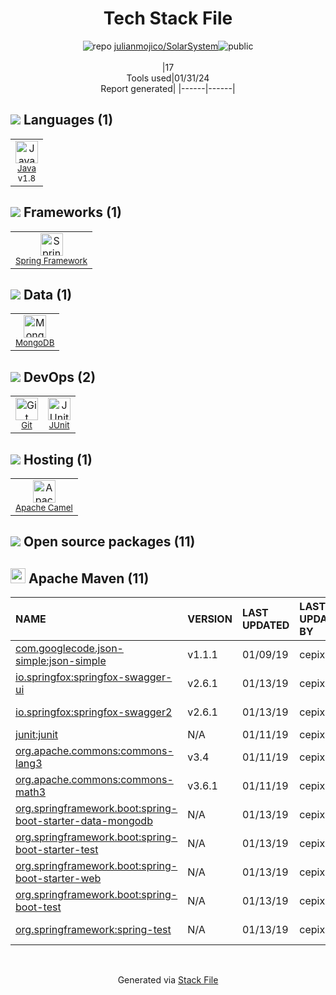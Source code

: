 <!--
&lt;--- Readme.md Snippet without images Start ---&gt;
## Tech Stack
julianmojico/SolarSystem is built on the following main stack:

- [Java](https://www.java.com) – Languages
- [MongoDB](http://www.mongodb.com/) – Databases
- [Spring Framework](https://spring.io/projects/spring-framework) – Frameworks (Full Stack)
- [JUnit](http://junit.org/) – Testing Frameworks
- [Apache Camel](https://camel.apache.org/) – Platform as a Service

Full tech stack [here](/techstack.md)

&lt;--- Readme.md Snippet without images End ---&gt;

&lt;--- Readme.md Snippet with images Start ---&gt;
## Tech Stack
julianmojico/SolarSystem is built on the following main stack:

- <img width='25' height='25' src='https://img.stackshare.io/service/995/K85ZWV2F.png' alt='Java'/> [Java](https://www.java.com) – Languages
- <img width='25' height='25' src='https://img.stackshare.io/service/1030/leaf-360x360.png' alt='MongoDB'/> [MongoDB](http://www.mongodb.com/) – Databases
- <img width='25' height='25' src='https://img.stackshare.io/service/2006/spring-framework-project-logo.png' alt='Spring Framework'/> [Spring Framework](https://spring.io/projects/spring-framework) – Frameworks (Full Stack)
- <img width='25' height='25' src='https://img.stackshare.io/service/2020/874086.png' alt='JUnit'/> [JUnit](http://junit.org/) – Testing Frameworks
- <img width='25' height='25' src='https://img.stackshare.io/service/3276/xWt1RFo6_400x400.jpg' alt='Apache Camel'/> [Apache Camel](https://camel.apache.org/) – Platform as a Service

Full tech stack [here](/techstack.md)

&lt;--- Readme.md Snippet with images End ---&gt;
-->
<div align="center">

# Tech Stack File
![](https://img.stackshare.io/repo.svg "repo") [julianmojico/SolarSystem](https://github.com/julianmojico/SolarSystem)![](https://img.stackshare.io/public_badge.svg "public")
<br/><br/>
|17<br/>Tools used|01/31/24 <br/>Report generated|
|------|------|
</div>

## <img src='https://img.stackshare.io/languages.svg'/> Languages (1)
<table><tr>
  <td align='center'>
  <img width='36' height='36' src='https://img.stackshare.io/service/995/K85ZWV2F.png' alt='Java'>
  <br>
  <sub><a href="https://www.java.com">Java</a></sub>
  <br>
  <sub>v1.8</sub>
</td>

</tr>
</table>

## <img src='https://img.stackshare.io/frameworks.svg'/> Frameworks (1)
<table><tr>
  <td align='center'>
  <img width='36' height='36' src='https://img.stackshare.io/service/2006/spring-framework-project-logo.png' alt='Spring Framework'>
  <br>
  <sub><a href="https://spring.io/projects/spring-framework">Spring Framework</a></sub>
  <br>
  <sub></sub>
</td>

</tr>
</table>

## <img src='https://img.stackshare.io/databases.svg'/> Data (1)
<table><tr>
  <td align='center'>
  <img width='36' height='36' src='https://img.stackshare.io/service/1030/leaf-360x360.png' alt='MongoDB'>
  <br>
  <sub><a href="http://www.mongodb.com/">MongoDB</a></sub>
  <br>
  <sub></sub>
</td>

</tr>
</table>

## <img src='https://img.stackshare.io/devops.svg'/> DevOps (2)
<table><tr>
  <td align='center'>
  <img width='36' height='36' src='https://img.stackshare.io/service/1046/git.png' alt='Git'>
  <br>
  <sub><a href="http://git-scm.com/">Git</a></sub>
  <br>
  <sub></sub>
</td>

<td align='center'>
  <img width='36' height='36' src='https://img.stackshare.io/service/2020/874086.png' alt='JUnit'>
  <br>
  <sub><a href="http://junit.org/">JUnit</a></sub>
  <br>
  <sub></sub>
</td>

</tr>
</table>

## <img src='https://img.stackshare.io/hosting.svg'/> Hosting (1)
<table><tr>
  <td align='center'>
  <img width='36' height='36' src='https://img.stackshare.io/service/3276/xWt1RFo6_400x400.jpg' alt='Apache Camel'>
  <br>
  <sub><a href="https://camel.apache.org/">Apache Camel</a></sub>
  <br>
  <sub></sub>
</td>

</tr>
</table>


## <img src='https://img.stackshare.io/group.svg' /> Open source packages (11)</h2>

## <img width='24' height='24' src='https://img.stackshare.io/package_manager/977/default_9833f2ef0bbc2a946b4cc5e9307264033361076b.png'/> Apache Maven (11)

|NAME|VERSION|LAST UPDATED|LAST UPDATED BY|LICENSE|VULNERABILITIES|
|:------|:------|:------|:------|:------|:------|
|[com.googlecode.json-simple:json-simple](http://code.google.com/p/json-simple/)|v1.1.1|01/09/19|cepix |Apache-2.0|N/A|
|[io.springfox:springfox-swagger-ui](https://github.com/springfox/springfox)|v2.6.1|01/13/19|cepix |Apache-2.0|N/A|
|[io.springfox:springfox-swagger2](https://github.com/springfox/springfox)|v2.6.1|01/13/19|cepix |Apache-2.0|N/A|
|[junit:junit](http://junit.org)|N/A|01/11/19|cepix |EPL-1.0|N/A|
|[org.apache.commons:commons-lang3](http://commons.apache.org/proper/commons-lang/)|v3.4|01/11/19|cepix |Apache-2.0|N/A|
|[org.apache.commons:commons-math3](http://commons.apache.org/proper/commons-math/)|v3.6.1|01/11/19|cepix |Apache-2.0|N/A|
|[org.springframework.boot:spring-boot-starter-data-mongodb](https://projects.spring.io/spring-boot/#/spring-boot-parent/spring-boot-starters/spring-boot-starter-data-mongodb)|N/A|01/13/19|cepix |Apache-2.0|N/A|
|[org.springframework.boot:spring-boot-starter-test](https://projects.spring.io/spring-boot/#/spring-boot-parent/spring-boot-starters/spring-boot-starter-test)|N/A|01/13/19|cepix |Apache-2.0|N/A|
|[org.springframework.boot:spring-boot-starter-web](https://projects.spring.io/spring-boot/#/spring-boot-parent/spring-boot-starters/spring-boot-starter-web)|N/A|01/13/19|cepix |Apache-2.0|N/A|
|[org.springframework.boot:spring-boot-test](https://projects.spring.io/spring-boot/#/spring-boot-parent/spring-boot-test)|N/A|01/13/19|cepix |Apache-2.0|N/A|
|[org.springframework:spring-test](https://github.com/spring-projects/spring-framework)|N/A|01/13/19|cepix |Apache-2.0|N/A|

<br/>
<div align='center'>

Generated via [Stack File](https://github.com/marketplace/stack-file)
